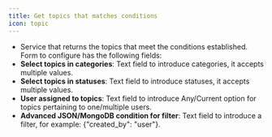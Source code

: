 ```yaml
---
title: Get topics that matches conditions
icon: topic
---
```

* Service that returns the topics that meet the conditions established. Form to configure has the following fields:
* **Select topics in categories**: Text field to introduce categories, it accepts multiple values.
* **Select topics in statuses**: Text field to introduce statuses, it accepts multiple values.
* **User assigned to topics**: Text field to introduce Any/Current option for topics pertaining to one/multiple users.
* **Advanced JSON/MongoDB condition for filter**: Text field to introduce a filter, for example: {"created_by": "user"}.

